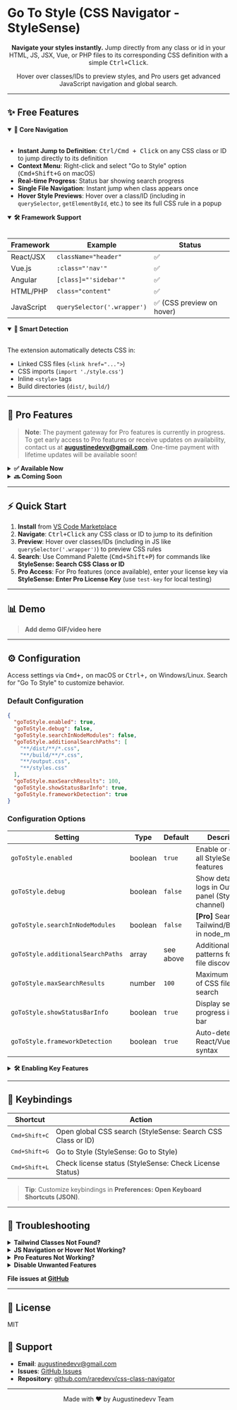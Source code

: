 # Go To Style (CSS Navigator - StyleSense)

<p align="center">
  <strong>Navigate your styles instantly.</strong> Jump directly from any class or id in your HTML, JS, JSX, Vue, or PHP files to its corresponding CSS definition with a simple <kbd>Ctrl+Click</kbd>.
</p>

<p align="center">
  Hover over classes/IDs to preview styles, and Pro users get advanced JavaScript navigation and global search.
</p>

---

## ✨ Free Features

<details open>
<summary><strong>🎯 Core Navigation</strong></summary>

<br>

- **Instant Jump to Definition**: <kbd>Ctrl/Cmd + Click</kbd> on any CSS class or ID to jump directly to its definition
- **Context Menu**: Right-click and select "Go to Style" option (<kbd>Cmd+Shift+G</kbd> on macOS)
- **Real-time Progress**: Status bar showing search progress
- **Single File Navigation**: Instant jump when class appears once
- **Hover Style Previews**: Hover over a class/ID (including in `querySelector`, `getElementById`, etc.) to see its full CSS rule in a popup

</details>

<details open>
<summary><strong>🛠 Framework Support</strong></summary>

<br>

| Framework | Example | Status |
|-----------|---------|--------|
| React/JSX | `className="header"` | ✅ |
| Vue.js | `:class="'nav'"` | ✅ |
| Angular | `[class]="'sidebar'"` | ✅ |
| HTML/PHP | `class="content"` | ✅ |
| JavaScript | `querySelector('.wrapper')` | ✅ (CSS preview on hover) |

</details>

<details open>
<summary><strong>📂 Smart Detection</strong></summary>

<br>

The extension automatically detects CSS in:

- Linked CSS files (`<link href="...">`)
- CSS imports (`import './style.css'`)
- Inline `<style>` tags
- Build directories (`dist/`, `build/`)

</details>

---

## 🚀 Pro Features

> **Note**: The payment gateway for Pro features is currently in progress. To get early access to Pro features or receive updates on availability, contact us at **augustinedevv@gmail.com**. One-time payment with lifetime updates will be available soon!

<details>
<summary><strong>✅ Available Now</strong></summary>

<br>

### Multi-file QuickPick
Choose from multiple CSS matches with file paths and line numbers when a class appears in multiple locations.

### JavaScript Navigation
<kbd>Ctrl+Click</kbd> on `querySelector`, `getElementById`, `classList.add`, etc., to choose between:
- HTML element usage (e.g., `<div class="wrapper">`)
- CSS style definition

Works in `<script>` tags or `.js` files.

### JavaScript Hover Previews
Hover over `querySelector('.wrapper')` to see:
- CSS rules (free tier)
- CSS rules + HTML element usage (Pro tier, up to 3 lines)

### Framework CSS Support
Search in Tailwind CSS and Bootstrap files (enable `goToStyle.searchInNodeModules` in settings).

### Global CSS Search
Search for `.classname` or `#idname` via Command Palette (<kbd>Cmd+Shift+C</kbd> on macOS) and jump to definitions.

### Priority Support
Direct access for bugs and feature requests via **StyleSense: Check License Status**.

</details>

<details>
<summary><strong>🔜 Coming Soon</strong></summary>

<br>

- **CSS Variable Navigation**: Jump to `var(--color)` definitions
- **SCSS/SASS Mixins**: Navigate to `@mixin` definitions
- **Tailwind Docs Integration**: Link directly to Tailwind documentation
- **Team Workspace Config**: Shared settings for teams

</details>

---

## ⚡ Quick Start

1. **Install** from [VS Code Marketplace](https://marketplace.visualstudio.com)
2. **Navigate**: <kbd>Ctrl+Click</kbd> any CSS class or ID to jump to its definition
3. **Preview**: Hover over classes/IDs (including in JS like `querySelector('.wrapper')`) to preview CSS rules
4. **Search**: Use Command Palette (<kbd>Cmd+Shift+P</kbd>) for commands like **StyleSense: Search CSS Class or ID**
5. **Pro Access**: For Pro features (once available), enter your license key via **StyleSense: Enter Pro License Key** (use `test-key` for local testing)

---

## 📊 Demo

> **Add demo GIF/video here**

---

## ⚙️ Configuration

Access settings via <kbd>Cmd+,</kbd> on macOS or <kbd>Ctrl+,</kbd> on Windows/Linux. Search for "Go To Style" to customize behavior.

### Default Configuration

```json
{
  "goToStyle.enabled": true,
  "goToStyle.debug": false,
  "goToStyle.searchInNodeModules": false,
  "goToStyle.additionalSearchPaths": [
    "**/dist/**/*.css",
    "**/build/**/*.css",
    "**/output.css",
    "**/styles.css"
  ],
  "goToStyle.maxSearchResults": 100,
  "goToStyle.showStatusBarInfo": true,
  "goToStyle.frameworkDetection": true
}
```

### Configuration Options

| Setting | Type | Default | Description |
|---------|------|---------|-------------|
| `goToStyle.enabled` | boolean | `true` | Enable or disable all StyleSense features |
| `goToStyle.debug` | boolean | `false` | Show detailed logs in Output panel (StyleSense channel) |
| `goToStyle.searchInNodeModules` | boolean | `false` | **[Pro]** Search Tailwind/Bootstrap in node_modules |
| `goToStyle.additionalSearchPaths` | array | see above | Additional glob patterns for CSS file discovery |
| `goToStyle.maxSearchResults` | number | `100` | Maximum number of CSS files to search |
| `goToStyle.showStatusBarInfo` | boolean | `true` | Display search progress in status bar |
| `goToStyle.frameworkDetection` | boolean | `true` | Auto-detect React/Vue/Angular syntax |

<details>
<summary><strong>🛠 Enabling Key Features</strong></summary>

<br>

### Global CSS Search
Use <kbd>Cmd+Shift+C</kbd> or **StyleSense: Search CSS Class or ID** in Command Palette (Pro-only, available after payment gateway launch). Ensure `goToStyle.additionalSearchPaths` includes your CSS files (e.g., Tailwind's `output.css`).

### Tailwind/Bootstrap Support
Set `goToStyle.searchInNodeModules` to `true` for Pro users to search framework CSS in `node_modules` (available after payment gateway launch).

### JavaScript Navigation
<kbd>Ctrl+Click</kbd> on `querySelector('.wrapper')` or `getElementById('main')` to choose between HTML element or CSS definition (Pro-only, available after payment gateway launch). Works in `<script>` tags or `.js` files.

### JavaScript Hover Previews
Hover on `querySelector('.wrapper')` for CSS previews (free) or CSS + HTML previews (Pro, available after payment gateway launch).

</details>

---

## 🎹 Keybindings

| Shortcut | Action |
|----------|--------|
| <kbd>Cmd+Shift+C</kbd> | Open global CSS search (StyleSense: Search CSS Class or ID) |
| <kbd>Cmd+Shift+G</kbd> | Go to Style (StyleSense: Go to Style) |
| <kbd>Cmd+Shift+L</kbd> | Check license status (StyleSense: Check License Status) |

> **Tip**: Customize keybindings in **Preferences: Open Keyboard Shortcuts (JSON)**.

---

## 🐞 Troubleshooting

<details>
<summary><strong>Tailwind Classes Not Found?</strong></summary>

<br>

1. Ensure `goToStyle.searchInNodeModules` is `true` (Pro-only, available after payment gateway launch)
2. Add your Tailwind output file (e.g., `output.css`) to `goToStyle.additionalSearchPaths`
3. Run `npx tailwindcss -i ./src/input.css -o ./src/output.css` to generate CSS
4. Enable `goToStyle.debug` and check **Output** channel for searched files

</details>

<details>
<summary><strong>JS Navigation or Hover Not Working?</strong></summary>

<br>

1. Ensure the pattern matches (e.g., `querySelector('.wrapper')` or `getElementById('main')`)
2. For `<script>` tags in HTML, the extension detects JS context but treats the file as HTML
3. Enable `goToStyle.debug` to log context detection and searched files (e.g., "Searching for class: wrapper (JS Context: true)")
4. Check if CSS/HTML files are in `goToStyle.additionalSearchPaths`

</details>

<details>
<summary><strong>Pro Features Not Working?</strong></summary>

<br>

- Pro features will be available after the payment gateway is launched. Contact **augustinedevv@gmail.com** for updates or early access
- For testing, use `test-key` via **StyleSense: Enter Pro License Key**

</details>

<details>
<summary><strong>Disable Unwanted Features</strong></summary>

<br>

Set `goToStyle.enabled` to `false` or adjust specific settings (e.g., `goToStyle.showStatusBarInfo` to `false` for status bar).

</details>

**File issues at [GitHub](https://github.com/raredevv/css-class-navigator/issues)**

---

## 📝 License

MIT

## 💬 Support

- **Email**: augustinedevv@gmail.com
- **Issues**: [GitHub Issues](https://github.com/raredevv/css-class-navigator/issues)
- **Repository**: [github.com/raredevv/css-class-navigator](https://github.com/raredevv/css-class-navigator)

---

<p align="center">
  Made with ❤️ by Augustinedevv Team
</p>